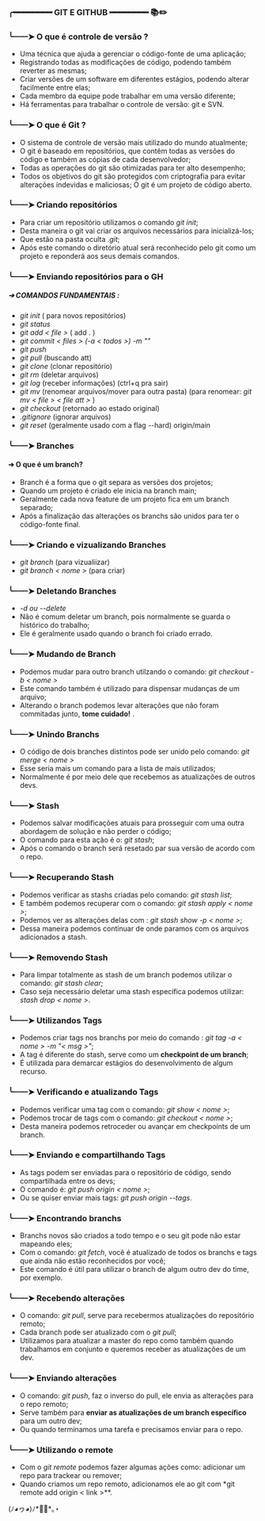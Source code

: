 
### ╭━━━━━━━━ GIT E GITHUB ━━━━━━━━ 📚✏️ 

### ╰┈┈┈➤ O que é controle de versão ? 

* Uma técnica que ajuda a gerenciar o código-fonte de uma aplicação;
* Registrando todas as modificações de código, podendo também reverter as mesmas;
* Criar versões de um software em diferentes estágios, podendo alterar facilmente entre elas;
* Cada membro da equipe pode trabalhar em uma versão diferente;
* Há ferramentas para trabalhar o controle de versão: git e SVN.

### ╰┈┈┈➤ O que é Git ? 

* O sistema de controle de versão mais utilizado do mundo atualmente;
* O git é baseado em repositórios, que contêm todas as versões do código e também as cópias de cada desenvolvedor;
* Todas as operações do git são otimizadas para ter alto desempenho;
* Todos os objetivos do git são protegidos com criptografia para evitar alterações indevidas e maliciosas;
O git é um projeto de código aberto.

 ### ╰┈┈┈➤ Criando repositórios 
 * Para criar um repositório utilizamos o comando *git init*;
 * Desta maneira o git vai criar os arquivos necessários para inicializá-los;
 * Que estão na pasta oculta *.git*;
 * Após este comando o diretório atual será reconhecido pelo git como um projeto e reponderá aos seus demais comandos.

 ### ╰┈┈┈➤ Enviando repositórios para o GH 
  
 ##### ➔ COMANDOS FUNDAMENTAIS :
* *git init* ( para novos repositórios)
* *git status*
* *git add < file >* ( add . <seleciona todos os arquivos>)
* *git commit < files > (-a < todos >) -m ""*
* *git push*
* *git pull* (buscando att)
* *git clone* (clonar repositório) 
* *git rm* (deletar arquivos)
* *git log* (receber informações) (ctrl+q pra sair)
* *git mv* (renomear arquivos/mover para outra pasta)
  (para renomear: *git mv < file > < file att >* )
* *git checkout <file>* (retornado ao estado original)
* *.gitignore* (ignorar arquivos)
* *git reset* (geralmente usado com a flag --hard) origin/main

###  ╰┈┈┈➤ Branches
 
  #### ➔ O que é um branch?	
 * Branch é a forma que o git separa as versões dos projetos;
 * Quando um projeto é criado ele inicia na branch main;
 * Geralmente cada nova feature de um projeto fica em um branch separado;
 * Após a finalização das alterações os branchs são unidos para ter o código-fonte final.
 
###  ╰┈┈┈➤ Criando e vizualizando Branches
 * *git branch* (para vizualiizar)
 * *git branch < nome >* (para criar)
 
 ###  ╰┈┈┈➤ Deletando Branches
  * *-d ou --delete*
  * Não é comum deletar um branch, pois normalmente se guarda o histórico do trabalho;
  * Ele é geralmente usado quando o branch foi criado errado.
  
 ###  ╰┈┈┈➤ Mudando de Branch
  * Podemos mudar para outro branch utilzando o comando: *git checkout -b < nome >* 
  * Este comando também é utilizado para dispensar mudanças de um arquivo;
  * Alterando o branch podemos levar alterações que não foram commitadas junto, **tome cuidado!** .
 
 ###  ╰┈┈┈➤ Unindo Branchs
  * O código de dois branches distintos pode ser unido pelo comando: *git merge < nome >*
  * Esse seria mais um comando para a lista de mais utilizados;
  * Normalmente é por meio dele que recebemos as atualizações de outros devs.
 
 ###  ╰┈┈┈➤ Stash
  * Podemos salvar modificações atuais para prosseguir com uma outra abordagem de solução e não perder o código;
  * O comando para esta ação é o: *git stash*;
  * Após o comando o branch será resetado par sua versão de acordo com o repo.
 
 ###  ╰┈┈┈➤ Recuperando Stash
  * Podemos verificar as stashs criadas pelo comando: *git stash list*;
  * E também podemos recuperar com o comando: *git stash apply < nome >*;
  * Podemos ver as alterações delas com : *git stash show -p < nome >*;
  * Dessa maneira podemos continuar de onde paramos com os arquivos adicionados a stash.
 
  ###  ╰┈┈┈➤ Removendo Stash
   * Para limpar totalmente as stash de um branch podemos utilizar o comando: *git stash clear*;
   * Caso seja necessário deletar uma stash específica podemos utilizar: *stash drop < nome >*.
 
 ###  ╰┈┈┈➤ Utilizandos Tags
   * Podemos criar tags nos branchs por meio do comando : *git tag -a < nome > -m "< msg >"*;
   * A tag é diferente do stash, serve como um **checkpoint de um branch**;
   * É utilizada para demarcar estágios do desenvolvimento de algum recurso.
 
 ###  ╰┈┈┈➤ Verificando e atualizando Tags
   * Podemos verificar uma tag com o comando: *git show < nome >*;
   * Podemos trocar de tags com o comando: *git checkout < nome >*;
   * Desta maneira podemos retroceder ou avançar em checkpoints de um branch.
 
  ###  ╰┈┈┈➤ Enviando e compartilhando Tags
   * As tags podem ser enviadas para o repositório de código, sendo compartilhada entre os devs;
   * O comando é: *git push origin < nome >*;
   * Ou se quiser enviar mais tags: *git push origin --tags*.
 
 ###  ╰┈┈┈➤ Encontrando branchs
   * Branchs novos são criados a todo tempo e o seu git pode não estar mapeando eles;
   * Com o comando: *git fetch*, você é atualizado de todos os branchs e tags que ainda não estão reconhecidos por você;
   * Este comando é útil para utilizar o branch de algum outro dev do time, por exemplo.
   
 ###  ╰┈┈┈➤ Recebendo alterações
   * O comando: *git pull*, serve para recebermos atualizações do repositório remoto;
   * Cada branch pode ser atualizado com o *git pull*;
   * Utilizamos para atualizar a master do repo como também quando trabalhamos em conjunto e queremos receber as atualizações de um dev.
 
  ###  ╰┈┈┈➤ Enviando alterações
   * O comando: *git push*, faz o inverso do pull, ele envia as alterações para o repo remoto;
   * Serve também para **enviar as atualizações de um branch específico** para um outro dev;
   * Ou quando terminamos uma tarefa e precisamos enviar para o repo.
 
  ###  ╰┈┈┈➤ Utilizando o remote
   * Com o *git remote* podemos fazer algumas ações como: adicionar um repo para trackear ou remover;
   * Quando criamos um repo remoto, adicionamos ele ao git com *git remote add origin < link >**.
 
 (ﾉ◕ヮ◕)ﾉ*✲ﾟ*｡⋆






